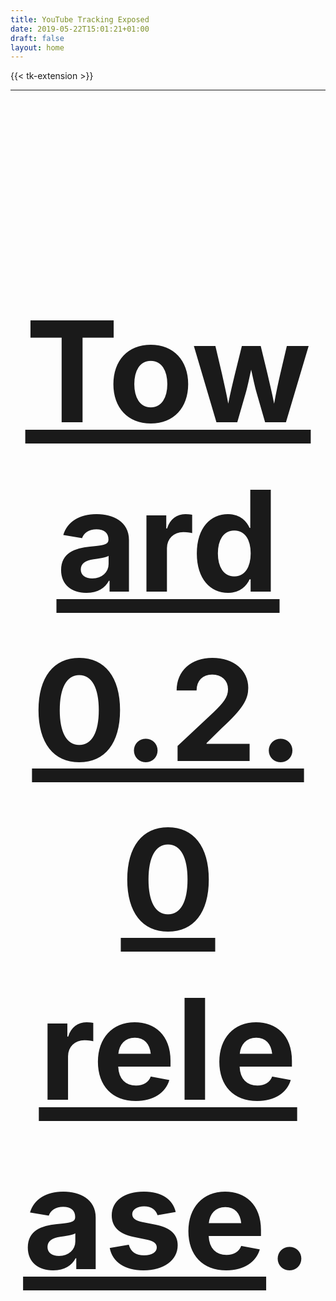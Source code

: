 ```yaml
---
title: YouTube Tracking Exposed
date: 2019-05-22T15:01:21+01:00
draft: false
layout: home
---
```


{{< tk-extension >}}

---

<h1 style="font-size:14rem;text-align:center"><a href="https://github.com/tracking-exposed/tktrex/issues/4" target=_blank>Toward 0.2.0 release</a>.</h1>
